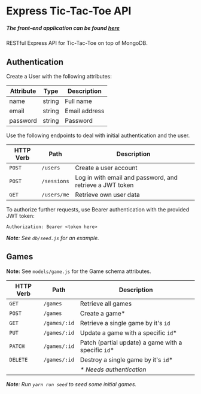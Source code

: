 # Express Tic-Tac-Toe API
##### The front-end application can be found [here](https://github.com/fmenegossi/react-tic-tac-toe "here")

RESTful Express API for Tic-Tac-Toe on top of MongoDB.

## Authentication

Create a User with the following attributes:

| Attribute | Type   | Description   |
|-----------|--------|---------------|
| name      | string | Full name     |
| email     | string | Email address |
| password  | string | Password      |

Use the following endpoints to deal with initial authentication and the user.

| HTTP Verb | Path        | Description |
|-----------|-------------|--------------|
| `POST`    | `/users`    | Create a user account |
| `POST`    | `/sessions` | Log in with email and password, and retrieve a JWT token |
| `GET`     | `/users/me` | Retrieve own user data |

To authorize further requests, use Bearer authentication with the provided JWT token:

```
Authorization: Bearer <token here>
```

_**Note**: See `db/seed.js` for an example._

## Games

**Note:** See `models/game.js` for the Game schema attributes.

| HTTP Verb | Path | Description |
|-----------|------|--------------|
| `GET` | `/games` | Retrieve all games |
| `POST` | `/games` | Create a game* |
| `GET` | `/games/:id` | Retrieve a single game by it's `id` |
| `PUT` | `/games/:id` | Update a game with a specific `id`* |
| `PATCH` | `/games/:id` | Patch (partial update) a game with a specific `id`* |
| `DELETE` | `/games/:id` | Destroy a single game by it's `id`* |
| | | _* Needs authentication_ |

_**Note**: Run `yarn run seed` to seed some initial games._
